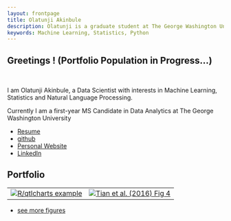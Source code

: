 ```yaml
---
layout: frontpage
title: Olatunji Akinbule
description: Olatunji is a graduate student at The George Washington University. 
keywords: Machine Learning, Statistics, Python
---
```


## <a name=""></a>Greetings ! (Portfolio Population in Progress...)
<br>
  
<p align = "left">
I am Olatunji Akinbule, a Data Scientist with interests in Machine Learning, Statistics and Natural Language Processing.

</p>

<p align = "left">
Currently I am a first-year MS Candidate in Data Analytics at The George Washington University
</p>
<!--
<div class="navbar">
  <div class="navbar-inner">
      <ul class="nav">
-->
<ul>
    <li><a href="{{ BASE_PATH }}/assets/bsharvey_cv.pdf">Resume</a></li>
    <li><a href="https://github.com/akinbule">github</a></li>
    <li><a href="https://akinbule.github.io">Personal Website</a></li>
    <li><a href="https://www.linkedin.com/in/olatunji-akinbule/">LinkedIn</a></li>
</ul>

<!--
  </div>
</div>
-->
## <a name="Portfolio">Portfolio</a>

<!--
<table> 
  <tr> <th>Submissions</th> 
    <th></th> </tr> 
  <tr> <td><a href="https://akinbule.github.io/assets/HW1.ipynb">Assignment1</a></td> <td></td> </tr> 
  <tr> <td><a href="https://akinbule.github.io/assets/HW2.ipynb">Assignment2</a></td> <td>KNN, PCA</td>
  <tr> <td><a href="https://akinbule.github.io/assets/HW2.ipynb">Assignment2</a></td> <td>KNN, PCA</td>
  <tr> <td><a href="https://akinbule.github.io/assets/HW3.ipynb">Assignment3</a></td> <td><a href="https://akinbule.github.io/assets/merge_data_target.csv">Data File</a></td>
  </tr> 
</table>
-->


<table class="wide">
<tr>
  <td class="left">
    <a href="https://bsharvey.github.io/pages/publpics/bioinformatics1.html">
        <img src="https://akinbule.github.io/assets/publpics/Social Network Analysis Circle.png" alt="R/qtlcharts example" title="R/qtlcharts example"/>
    </a>
  </td>
  <td class="right">
    <a href="https://akinbule.github.io/pages/publpics/nba1.html">
        <img src="https://akinbule.github.io/pages/publpics/ParallelPlotCluster.png" alt="Tian et
        al. (2016) Fig 4" title="Tian et al. (2016) Fig 4"/>
    </a>
  </td>
</tr>
 
 
 <!--
  <tr>
  <td class="left">
    <a href="https://bsharvey.github.io">
        <img src="pages/publpics/bioinformatics2.png" alt="Broman et al. (2013) Fig 7" title="Broman et al. (2013) Fig 7"/>
    </a>
  </td>
  <td class="right">
    <a href="https://bsharvey.github.io">
        <img src="pages/publpics/nba2.png" alt="Tian et al. (2015) Fig 4" title="Tian et al. (2015) Fig 4"/>
    </a>
  </td>
</tr>
  -->
</table>


<div class="navbar">
  <div class="navbar-inner">
      <ul class="nav">
          <li><a href="https://bsharvey.github.io">see more figures</a></li>
      </ul>
  </div>
</div>
